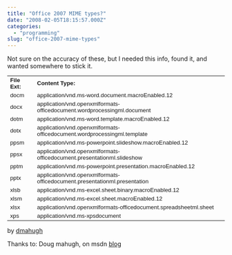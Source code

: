 ```yaml
---
title: "Office 2007 MIME types?"
date: "2008-02-05T18:15:57.000Z"
categories: 
  - "programming"
slug: "office-2007-mime-types"
---
```


Not sure on the accuracy of these, but I needed this info, found it, and wanted somewhere to stick it.

<table style="font-size:10pt;font-family:Arial;" border="0" cellpadding="3" width="491"><tbody><tr><td><b>File Ext:</b></td><td><b>Content Type:</b></td></tr><tr><td>docm</td><td>application/vnd.ms-word.document.macroEnabled.12</td></tr><tr><td>docx</td><td>application/vnd.openxmlformats-officedocument.wordprocessingml.document</td></tr><tr><td>dotm</td><td>application/vnd.ms-word.template.macroEnabled.12</td></tr><tr><td>dotx</td><td>application/vnd.openxmlformats-officedocument.wordprocessingml.template</td></tr><tr><td>ppsm</td><td>application/vnd.ms-powerpoint.slideshow.macroEnabled.12</td></tr><tr><td>ppsx</td><td>application/vnd.openxmlformats-officedocument.presentationml.slideshow</td></tr><tr><td>pptm</td><td>application/vnd.ms-powerpoint.presentation.macroEnabled.12</td></tr><tr><td>pptx</td><td>application/vnd.openxmlformats-officedocument.presentationml.presentation</td></tr><tr><td>xlsb</td><td>application/vnd.ms-excel.sheet.binary.macroEnabled.12</td></tr><tr><td>xlsm</td><td>application/vnd.ms-excel.sheet.macroEnabled.12</td></tr><tr><td>xlsx</td><td>application/vnd.openxmlformats-officedocument.spreadsheetml.sheet</td></tr><tr><td>xps</td><td>application/vnd.ms-xpsdocument</td></tr></tbody></table>

by [dmahugh](http://blogs.msdn.com/user/Profile.aspx?UserID=27474)

Thanks to: Doug mahugh, on msdn [blog](http://blogs.msdn.com/dmahugh/archive/2006/08/08/692600.aspx)
